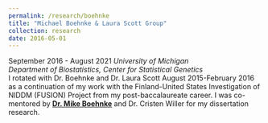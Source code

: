 ```yaml
---
permalink: /research/boehnke
title: "Michael Boehnke & Laura Scott Group"
collection: research
date: 2016-05-01
---
```


September 2016 - August 2021
*University of Michigan*  
*Department of Biostatistics, Center for Statistical Genetics*  
I rotated with Dr. Boehnke and Dr. Laura Scott August 2015-February 2016 as a continuation of my work with the Finland-United States Investigation of NIDDM (FUSION) Project from my post-baccalaureate career. I was co-mentored by [**Dr. Mike Boehnke**](https://sph.umich.edu/faculty-profiles/boehnke-michael.html) and Dr. Cristen Willer for my dissertation research.
